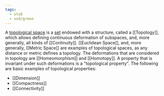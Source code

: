```yaml
---
tags:
  - stub
  - sod/green
---
```


A [topological space](https://en.wikipedia.org/wiki/Topological_space "Topological space") is a [set](https://en.wikipedia.org/wiki/Set_(mathematics) "Set (mathematics)") endowed with a structure, called a [[Topology]], which allows defining continuous deformation of subspaces, and, more generally, all kinds of [[Continuity]]. [[Euclidean Space]], and, more generally, [[Metric Space]] are examples of topological spaces, as any distance or metric defines a topology. The deformations that are considered in topology are [[Homeomorphism]] and [[Homotopy]]. A property that is invariant under such deformations is a "topological property". The following are basic examples of topological properties:
- [[Dimension]]
- [[Compactness]]
- [[Connectivity]]
